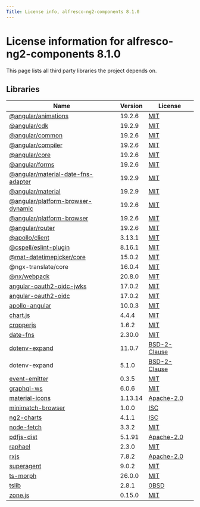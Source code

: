 ```yaml
---
Title: License info, alfresco-ng2-components 8.1.0
---
```


# License information for alfresco-ng2-components 8.1.0

This page lists all third party libraries the project depends on.

## Libraries

| Name | Version | License |
| --- | --- | --- |
| [@angular/animations](https://github.com/angular/angular) | 19.2.6 | [MIT](http://www.opensource.org/licenses/MIT) |
| [@angular/cdk](https://github.com/angular/components) | 19.2.9 | [MIT](http://www.opensource.org/licenses/MIT) |
| [@angular/common](https://github.com/angular/angular) | 19.2.6 | [MIT](http://www.opensource.org/licenses/MIT) |
| [@angular/compiler](https://github.com/angular/angular) | 19.2.6 | [MIT](http://www.opensource.org/licenses/MIT) |
| [@angular/core](https://github.com/angular/angular) | 19.2.6 | [MIT](http://www.opensource.org/licenses/MIT) |
| [@angular/forms](https://github.com/angular/angular) | 19.2.6 | [MIT](http://www.opensource.org/licenses/MIT) |
| [@angular/material-date-fns-adapter](https://github.com/angular/components) | 19.2.9 | [MIT](http://www.opensource.org/licenses/MIT) |
| [@angular/material](https://github.com/angular/components) | 19.2.9 | [MIT](http://www.opensource.org/licenses/MIT) |
| [@angular/platform-browser-dynamic](https://github.com/angular/angular) | 19.2.6 | [MIT](http://www.opensource.org/licenses/MIT) |
| [@angular/platform-browser](https://github.com/angular/angular) | 19.2.6 | [MIT](http://www.opensource.org/licenses/MIT) |
| [@angular/router](https://github.com/angular/angular) | 19.2.6 | [MIT](http://www.opensource.org/licenses/MIT) |
| [@apollo/client](https://github.com/apollographql/apollo-client) | 3.13.1 | [MIT](http://www.opensource.org/licenses/MIT) |
| [@cspell/eslint-plugin](https://github.com/streetsidesoftware/cspell) | 8.16.1 | [MIT](http://www.opensource.org/licenses/MIT) |
| [@mat-datetimepicker/core](https://github.com/kuhnroyal/mat-datetimepicker) | 15.0.2 | [MIT](http://www.opensource.org/licenses/MIT) |
| @ngx-translate/core | 16.0.4 | [MIT](http://www.opensource.org/licenses/MIT) |
| [@nx/webpack](https://github.com/nrwl/nx) | 20.8.0 | [MIT](http://www.opensource.org/licenses/MIT) |
| [angular-oauth2-oidc-jwks](https://github.com/manfredsteyer/angular-oauth2-oidc) | 17.0.2 | [MIT](http://www.opensource.org/licenses/MIT) |
| [angular-oauth2-oidc](https://github.com/manfredsteyer/angular-oauth2-oidc) | 17.0.2 | [MIT](http://www.opensource.org/licenses/MIT) |
| [apollo-angular](https://github.com/kamilkisiela/apollo-angular) | 10.0.3 | [MIT](http://www.opensource.org/licenses/MIT) |
| [chart.js](https://github.com/chartjs/Chart.js) | 4.4.4 | [MIT](http://www.opensource.org/licenses/MIT) |
| [cropperjs](https://github.com/fengyuanchen/cropperjs) | 1.6.2 | [MIT](http://www.opensource.org/licenses/MIT) |
| [date-fns](https://github.com/date-fns/date-fns) | 2.30.0 | [MIT](http://www.opensource.org/licenses/MIT) |
| [dotenv-expand](https://github.com/motdotla/dotenv-expand) | 11.0.7 | [BSD-2-Clause](http://www.opensource.org/licenses/BSD-2-Clause) |
| dotenv-expand | 5.1.0 | [BSD-2-Clause](http://www.opensource.org/licenses/BSD-2-Clause) |
| [event-emitter](https://github.com/medikoo/event-emitter) | 0.3.5 | [MIT](http://www.opensource.org/licenses/MIT) |
| [graphql-ws](https://github.com/enisdenjo/graphql-ws) | 6.0.6 | [MIT](http://www.opensource.org/licenses/MIT) |
| [material-icons](https://github.com/marella/material-icons) | 1.13.14 | [Apache-2.0](http://www.apache.org/licenses/LICENSE-2.0) |
| [minimatch-browser](https://github.com/isaacs/minimatch) | 1.0.0 | [ISC](https://www.isc.org/downloads/software-support-policy/isc-license/) |
| [ng2-charts](https://github.com/valor-software/ng2-charts) | 4.1.1 | [ISC](https://www.isc.org/downloads/software-support-policy/isc-license/) |
| [node-fetch](https://github.com/node-fetch/node-fetch) | 3.3.2 | [MIT](http://www.opensource.org/licenses/MIT) |
| [pdfjs-dist](https://github.com/mozilla/pdf.js) | 5.1.91 | [Apache-2.0](http://www.apache.org/licenses/LICENSE-2.0) |
| [raphael](https://github.com/DmitryBaranovskiy/raphael) | 2.3.0 | [MIT](http://www.opensource.org/licenses/MIT) |
| [rxjs](https://github.com/reactivex/rxjs) | 7.8.2 | [Apache-2.0](http://www.apache.org/licenses/LICENSE-2.0) |
| [superagent](https://github.com/ladjs/superagent) | 9.0.2 | [MIT](http://www.opensource.org/licenses/MIT) |
| [ts-morph](https://github.com/dsherret/ts-morph) | 26.0.0 | [MIT](http://www.opensource.org/licenses/MIT) |
| [tslib](https://github.com/Microsoft/tslib) | 2.8.1 | [0BSD](http://landley.net/toybox/license.html) |
| [zone.js](https://github.com/angular/angular) | 0.15.0 | [MIT](http://www.opensource.org/licenses/MIT) |

